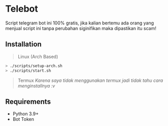 # Telebot

Script telegram bot ini 100% gratis, jika kalian bertemu ada orang yang menjual script ini tanpa perubahan siginifikan maka dipastikan itu scam!

## Installation
> Linux (Arch Based)
```bash
> ./scripts/setup-arch.sh
> ./scripts/start.sh
```
> Termux
*Karena saya tidak menggunakan termux jadi tidak tahu cara menginstallnya :v*

## Requirements
- Python 3.9+
- Bot Token